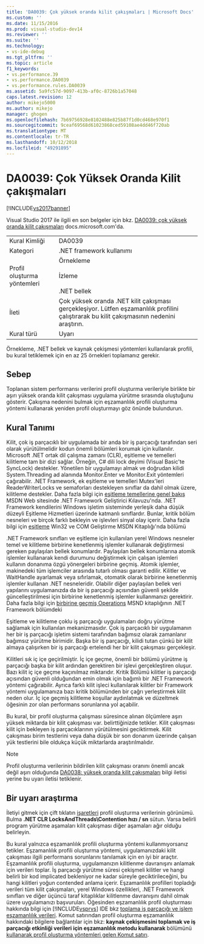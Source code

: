 ```yaml
---
title: 'DA0039: Çok yüksek oranda kilit çakışmaları | Microsoft Docs'
ms.custom: ''
ms.date: 11/15/2016
ms.prod: visual-studio-dev14
ms.reviewer: ''
ms.suite: ''
ms.technology:
- vs-ide-debug
ms.tgt_pltfrm: ''
ms.topic: article
f1_keywords:
- vs.performance.39
- vs.performance.DA0039
- vs.performance.rules.DA0039
ms.assetid: 5a9fc57d-9097-413b-af0c-8726b1a57048
caps.latest.revision: 12
author: mikejo5000
ms.author: mikejo
manager: ghogen
ms.openlocfilehash: 7b69756928e8102488e825b87f1d0cd468e970f1
ms.sourcegitcommit: 9ceaf69568d61023868ced59108ae4dd46f720ab
ms.translationtype: MT
ms.contentlocale: tr-TR
ms.lasthandoff: 10/12/2018
ms.locfileid: "49291895"
---
```

# <a name="da0039-very-high-rate-of-lock-contentions"></a>DA0039: Çok Yüksek Oranda Kilit çakışmaları
[!INCLUDE[vs2017banner](../includes/vs2017banner.md)]

Visual Studio 2017 ile ilgili en son belgeler için bkz. [DA0039: çok yüksek oranda kilit çakışmaları](https://docs.microsoft.com/visualstudio/profiling/da0039-very-high-rate-of-lock-contentions) docs.microsoft.com'da.  
  
|||  
|-|-|  
|Kural Kimliği|DA0039|  
|Kategori|.NET framework kullanımı|  
|Profil oluşturma yöntemleri|Örnekleme<br /><br /> İzleme<br /><br /> .NET bellek|  
|İleti|Çok yüksek oranda .NET kilit çakışması gerçekleşiyor. Lütfen eşzamanlılık profilini çalıştırarak bu kilit çakışmasının nedenini araştırın.|  
|Kural türü|Uyarı|  
  
 Örnekleme, .NET bellek ve kaynak çekişmesi yöntemleri kullanılarak profili, bu kural tetiklemek için en az 25 örnekleri toplamanız gerekir.  
  
## <a name="cause"></a>Sebep  
 Toplanan sistem performansı verilerini profil oluşturma verileriyle birlikte bir aşırı yüksek oranda kilit çakışması uygulama yürütme sırasında oluştuğunu gösterir. Çakışma nedenini bulmak için eşzamanlılık profili oluşturma yöntemi kullanarak yeniden profil oluşturmayı göz önünde bulundurun.  
  
## <a name="rule-description"></a>Kural Tanımı  
 Kilit, çok iş parçacıklı bir uygulamada bir anda bir iş parçacığı tarafından seri olarak yürütülmelidir kodun önemli bölümleri korumak için kullanılır. Microsoft .NET ortak dil çalışma zamanı (CLR), eşitleme ve temelleri kilitleme tam bir dizi sağlar. Örneğin, C# dili lock deyimi (Visual Basic'te SyncLock) destekler. Yönetilen bir uygulamayı almak ve doğrudan kilidi System.Threading ad alanında Monitor.Enter ve Monitor.Exit yöntemleri çağırabilir. .NET Framework, ek eşitleme ve temelleri Mutex'leri ReaderWriterLocks ve semaforları destekleyen sınıflar da dahil olmak üzere, kilitleme destekler. Daha fazla bilgi için [eşitleme temellerine genel bakış](http://go.microsoft.com/fwlink/?LinkId=177867) MSDN Web sitesinde .NET Framework Geliştirici Kılavuzu'nda. .NET Framework kendilerini Windows işletim sisteminde yerleşik daha düşük düzeyli Eşitleme Hizmetleri üzerinde katmanlı sınıflardır. Bunlar, kritik bölüm nesneleri ve birçok farklı bekleyin ve işlevleri sinyal olay içerir. Daha fazla bilgi için [eşitleme](http://go.microsoft.com/fwlink/?LinkId=177869) Win32 ve COM Geliştirme MSDN Kitaplığı'nda bölümü  
  
 .NET Framework sınıfları ve eşitleme için kullanılan yerel Windows nesneler temel ve kilitleme birbirine kenetlenmiş işlemler kullanarak değiştirmesi gereken paylaşılan bellek konumlardır. Paylaşılan bellek konumlarına atomik işlemler kullanarak kendi durumunu değiştirmek için çalışan işlemleri kullanın donanıma özgü yönergeleri birbirine geçmiş. Atomik işlemler, makinedeki tüm işlemciler arasında tutarlı olması garanti edilir. Kilitler ve WaitHandle ayarlamak veya sıfırlamak, otomatik olarak birbirine kenetlenmiş işlemler kullanan .NET nesneleridir. Olabilir diğer paylaşılan bellek veri yapılarını uygulamanızda da bir iş parçacığı açısından güvenli şekilde güncelleştirilmesi için birbirine kenetlenmiş işlemler kullanmanızı gerektirir. Daha fazla bilgi için [birbirine geçmiş Operations](http://go.microsoft.com/fwlink/?LinkId=177870) MSND kitaplığının .NET Framework bölümdeki  
  
 Eşitleme ve kilitleme çoklu iş parçacığı uygulamaları doğru yürütme sağlamak için kullanılan mekanizmasıdır. Çok iş parçacıklı bir uygulamanın her bir iş parçacığı işletim sistemi tarafından bağımsız olarak zamanlanır bağımsız yürütme birimidir. Başka bir iş parçacığı, kilidi tutan çünkü bir kilit almaya çalışırken bir iş parçacığı ertelendi her bir kilit çakışması gerçekleşir.  
  
 Kilitleri sık iç içe geçirilmiştir. İç içe geçme, önemli bir bölümü yürütme iş parçacığı başka bir kilit ardından gerektiren bir işlevi gerçekleştiren oluşur. Bazı kilit iç içe geçme kaçınılmaz miktarıdır. Kritik Bölümü kilitler iş parçacığı açısından güvenli olduğundan emin olmak için bağımlı bir .NET Framework yöntemi çağırabilir. Ayrıca farklı kilit işleci kullanılarak kilitler bir Framework yöntemi uygulamanıza bazı kritik bölümünden bir çağrı yerleştirmek kilit neden olur. İç içe geçmiş kilitleme koşullar aydınlatmak ve düzeltmek öğesinin zor olan performans sorunlarına yol açabilir.  
  
 Bu kural, bir profil oluşturma çalışması süresince alınan ölçümlere aşırı yüksek miktarda bir kilit çakışması var. belirttiğinizde tetikler. Kilit çakışması kilit için bekleyen iş parçacıklarının yürütülmesini geciktirmek. Kilit çakışması birim testlerini veya daha düşük bir son donanım üzerinde çalışan yük testlerini bile oldukça küçük miktarlarda araştırılmalıdır.  
  
> [!NOTE]
>  Profil oluşturma verilerinin bildirilen kilit çakışması oranını önemli ancak değil aşırı olduğunda [DA0038: yüksek oranda kilit çakışmaları](../profiling/da0038-high-rate-of-lock-contentions.md) bilgi iletisi yerine bu uyarı iletisi tetiklenir.  
  
## <a name="how-to-investigate-a-warning"></a>Bir uyarı araştırma  
 İletiyi gitmek için çift tıklatın [işaretleri](../profiling/marks-view.md) profil oluşturma verilerinin görünümü.  Bulma **.NET CLR LocksAndThreads\Contention hızı / sn** sütun. Varsa belirli program yürütme aşamaları kilit çakışması diğer aşamaları ağır olduğu belirleyin.  
  
 Bu kural yalnızca eşzamanlılık profili oluşturma yöntemi kullanmıyorsanız tetikler. Eşzamanlılık profili oluşturma yöntemi, uygulamanızdaki kilit çakışması ilgili performans sorunlarını tanılamak için en iyi bir araçtır. Eşzamanlılık profili oluşturma, uygulamanızın kilitlenme davranışını anlamak için verileri toplar. İş parçacığı yürütme süresi çekişmeli kilitler ve hangi belirli bir kod implicated bekleniyor ne kadar süreyle geciktirileceğini, bu hangi kilitleri yoğun contended anlama içerir. Eşzamanlılık profilleri topladığı verileri tüm kilit çakışmaları, yerel Windows özellikleri, .NET Framework sınıfları ve diğer üçüncü taraf kitaplıklar kilitlenme davranışını dahil olmak üzere uygulamanızı başvuruları. Öğesinden eşzamanlılık profil oluşturması hakkında bilgi için [!INCLUDE[vsprvs](../includes/vsprvs-md.md)] IDE bkz [toplama iş parçacığı ve işlem eşzamanlılık verileri](../profiling/collecting-thread-and-process-concurrency-data.md). Komut satırından profil oluşturma eşzamanlılık hakkındaki bilgilere bağlantılar için bkz: **kaynak çekişmesini toplamak ve iş parçacığı etkinliği verileri için eşzamanlılık metodu kullanarak** bölümünü [kullanarak profil oluşturma yöntemleri gelen Komut satırı](../profiling/using-profiling-methods-to-collect-performance-data-from-the-command-line.md).

